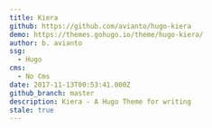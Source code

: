 ```yaml
---
title: Kiera
github: https://github.com/avianto/hugo-kiera
demo: https://themes.gohugo.io/theme/hugo-kiera/
author: b. avianto
ssg:
  - Hugo
cms:
  - No Cms
date: 2017-11-13T00:53:41.000Z
github_branch: master
description: Kiera - A Hugo Theme for writing
stale: true
---
```

